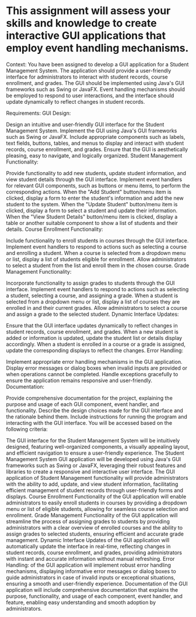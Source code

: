 # This assignment will assess your skills and knowledge to create interactive GUI applications that employ event handling mechanisms.

Context: You have been assigned to develop a GUI application for a Student Management System. The application should provide a user-friendly interface for administrators to interact with student records, course enrollment, and grades. The GUI should be implemented using Java's GUI frameworks such as Swing or JavaFX. Event handling mechanisms should be employed to respond to user interactions, and the interface should update dynamically to reflect changes in student records.

Requirements:
GUI Design:

Design an intuitive and user-friendly GUI interface for the Student Management System.
Implement the GUI using Java's GUI frameworks such as Swing or JavaFX.
Include appropriate components such as labels, text fields, buttons, tables, and menus to display and interact with student records, course enrollment, and grades.
Ensure that the GUI is aesthetically pleasing, easy to navigate, and logically organized.
Student Management Functionality:

Provide functionality to add new students, update student information, and view student details through the GUI interface.
Implement event handlers for relevant GUI components, such as buttons or menu items, to perform the corresponding actions.
When the "Add Student" button/menu item is clicked, display a form to enter the student's information and add the new student to the system.
When the "Update Student" button/menu item is clicked, display a form to select a student and update their information.
When the "View Student Details" button/menu item is clicked, display a table or another suitable component to show a list of students and their details.
Course Enrollment Functionality:

Include functionality to enroll students in courses through the GUI interface.
Implement event handlers to respond to actions such as selecting a course and enrolling a student.
When a course is selected from a dropdown menu or list, display a list of students eligible for enrollment.
Allow administrators to select a student from the list and enroll them in the chosen course.
Grade Management Functionality:

Incorporate functionality to assign grades to students through the GUI interface.
Implement event handlers to respond to actions such as selecting a student, selecting a course, and assigning a grade.
When a student is selected from a dropdown menu or list, display a list of courses they are enrolled in and their current grades.
Allow administrators to select a course and assign a grade to the selected student.
Dynamic Interface Updates:

Ensure that the GUI interface updates dynamically to reflect changes in student records, course enrollment, and grades.
When a new student is added or information is updated, update the student list or details display accordingly.
When a student is enrolled in a course or a grade is assigned, update the corresponding displays to reflect the changes.
Error Handling:

Implement appropriate error handling mechanisms in the GUI application.
Display error messages or dialog boxes when invalid inputs are provided or when operations cannot be completed.
Handle exceptions gracefully to ensure the application remains responsive and user-friendly.
Documentation:

Provide comprehensive documentation for the project, explaining the purpose and usage of each GUI component, event handler, and functionality.
Describe the design choices made for the GUI interface and the rationale behind them.
Include instructions for running the program and interacting with the GUI interface.
You will be accessed based on the following criteria:

The GUI interface for the Student Management System will be intuitively designed, featuring well-organized components, a visually appealing layout, and efficient navigation to ensure a user-friendly experience.
The Student Management System GUI application will be developed using Java's GUI frameworks such as Swing or JavaFX, leveraging their robust features and libraries to create a responsive and interactive user interface.
The GUI application of Student Management functionality will provide administrators with the ability to add, update, and view student information, facilitating efficient management of student records through user-friendly forms and displays.
Course Enrollment Functionality of the GUI application will enable administrators to easily enroll students in courses by providing a dropdown menu or list of eligible students, allowing for seamless course selection and enrollment.
Grade Management Functionality of the GUI application will streamline the process of assigning grades to students by providing administrators with a clear overview of enrolled courses and the ability to assign grades to selected students, ensuring efficient and accurate grade management.
Dynamic Interface Updates of the GUI application will automatically update the interface in real-time, reflecting changes in student records, course enrollment, and grades, providing administrators with instant and accurate information without manual refreshing.
Error Handling: of the GUI application will implement robust error handling mechanisms, displaying informative error messages or dialog boxes to guide administrators in case of invalid inputs or exceptional situations, ensuring a smooth and user-friendly experience.
Documentation of the GUI application will include comprehensive documentation that explains the purpose, functionality, and usage of each component, event handler, and feature, enabling easy understanding and smooth adoption by administrators.
